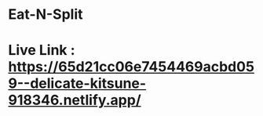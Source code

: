 # Eat-N-Split 
# Live Link : https://65d21cc06e7454469acbd059--delicate-kitsune-918346.netlify.app/
